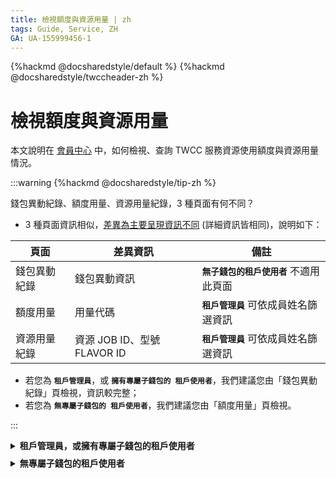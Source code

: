 ```yaml
---
title: 檢視額度與資源用量 | zh
tags: Guide, Service, ZH
GA: UA-155999456-1
---
```


{%hackmd @docsharedstyle/default %}
{%hackmd @docsharedstyle/twccheader-zh %}


# 檢視額度與資源用量

本文說明在 [<ins>會員中心<i class="fa fa-question-circle fa-question-circle-for-service" aria-hidden="true"></i></ins>](https://man.twcc.ai/@twsdocs/howto-service-access-service-zh) 中，如何檢視、查詢 TWCC 服務資源使用額度與資源用量情況。

:::warning
{%hackmd @docsharedstyle/tip-zh %}

錢包異動紀錄、額度用量、資源用量紀錄，3 種頁面有何不同？

- 3 種頁面資訊相似，<ins>差異為主要呈現資訊不同</ins> (詳細資訊皆相同)，說明如下：

| 頁面 | 差異資訊 | 備註 |
| -------- | -------- | -------- |
| 錢包異動紀錄    | 錢包異動資訊     | **`無子錢包的租戶使用者`** 不適用此頁面     |
| 額度用量     |  用量代碼  |  **`租戶管理員`** 可依成員姓名篩選資訊    | 
| 資源用量紀錄     | 資源 JOB ID、型號 FLAVOR ID  |  **`租戶管理員`** 可依成員姓名篩選資訊    |

- 若您為 **`租戶管理員`**，或 **`擁有專屬子錢包的 租戶使用者`**，我們建議您由「錢包異動紀錄」頁檢視，資訊較完整；
- 若您為 **`無專屬子錢包的 租戶使用者`**，我們建議您由「額度用量」頁檢視。

:::

<!-- 1 start -->

<details class="docspoiler">

<summary><b>租戶管理員，或擁有專屬子錢包的租戶使用者</b></summary>

<br>

若您的權限為「**租戶管理員**」，或「**擁有專屬子錢包的租戶使用者**」請參考以下步驟，可檢視每筆錢包異動紀錄，與對應的額度用量、資源用量：

### Step 1. 選擇計畫

進入會員中心後，點選「**計畫管理**」 > 「**我的計畫**」 > 選擇欲檢視用量的計畫名稱。


### Step 2. 錢包異動紀錄

點選「**錢包異動紀錄** > 選擇「**錢包**」^[1]^ > 選擇「**日期期間**」 >「**服務**」^[2]^ > 選擇「**異動類別**」^[3]^。


![](https://cos.twcc.ai/SYS-MANUAL/uploads/upload_ab3b8fa619a379857dd45392218ea4f4.png)

:::info

{%hackmd @docsharedstyle/note-zh %}

[1] 可選擇全部，或選擇「**母錢包**」 或 「**特定子錢包**」
[2] 選擇「**臺灣AI雲 (TWCC)**」 > 選擇服務 (VCS, CCS...等)
[3] 可選擇全部，或選擇「**資源扣帳**」或「**資源沖帳**」
:::

如上圖所示，此頁將紀錄每筆資錢包異動的時間、使用的服務、額度異動量、錢包餘額...等資訊。


**下表範例說明**：

- `2021/07/25 12:08:05` 系統完成錢包異動，此筆異動額度用量為 `0.0784`，扣帳自`母錢包`；
- 異動來源為成員 `leoxxx` (主機帳號) 使用的 `虛擬運算 (VCS)` 服務；
- 錢包異動前，餘額為 `2631xxx`；異動後，餘額為`2631xxxx`。


|時間 |異動編號 | 服務項目 |異動者名稱 | 異動類別 | 錢包名稱 |錢包餘額 (前) |額度異動量 | 錢包餘額 (後) | |
| -------- | -------- | -------- | -------- | -------- | -------- |----- |----- |----- |----- |
|2021/07/25 12:08:05    |M54709357   | 臺灣AI雲(TWCC) > 虛擬運算 (VCS)     | leoxxx     |資源扣帳| 母錢包    |2,631xxx     |-0.0784     | 2,631xxx | 詳細資訊 |

### Step 3. 詳細資訊

點選「**詳細資訊**」，可了解該筆異動的資源 ID、實際使用秒數...等用量詳細資訊。

![](https://cos.twcc.ai/SYS-MANUAL/uploads/upload_76bee8947c7fd7fc5c1ea147103a8691.png)


</details>

<!-- Space -->

<div style="height:8px"></div>

<!-- 2. start -->

<details class="docspoiler">

<summary><b>無專屬子錢包的租戶使用者</b></summary>

<br>

若您的為「**無專屬子錢包的租戶使用者**」，請參考以下步驟檢視資源額度用量、資源用量：

### Step 1. 選擇計畫

進入會員中心後，點選「**計畫管理**」 > 「**我的計畫**」 > 選擇欲檢視用量的計畫名稱。

![](https://cos.twcc.ai/SYS-MANUAL/uploads/upload_4a174ac8c8f2efc28e90370c3d2fadfb.png)

### Step 2. 額度用量

點選「**額度用量**」> 選擇「**服務**」^[1]^ > 選擇「**姓名**^[2]^ > 選擇「**日期期間**」 > 選擇「**異動類別**」^[3]^。

![](https://cos.twcc.ai/SYS-MANUAL/uploads/upload_83d1a3c55df9152228a417f047f5203c.png)


:::info

{%hackmd @docsharedstyle/note-zh %}

[1] 選擇「**臺灣AI雲 (TWCC)**」 > 選擇服務 (VCS, CCS...等)
[2] **`租戶使用者`** 僅能檢視本人資訊，**`租戶管理者`** 可選擇計畫成員姓名。
[3] 可不選擇，或選擇「**資源扣帳**」或「**資源沖帳**」
:::

如上圖所示，此頁將紀錄每筆服務資源開始與結束時間、資源使用者 (主機帳號)，與額度計算...等資訊。

**下表範例說明**：

系統於 `2021/07/06 18:06:15` 統計一筆額度用量，用量資源使用者為 `許xx` (主機帳號：`u3xxxx`)。


| 用量代碼 | 時間 | 用量編號 |主機帳號 |姓名 |額度用量 |詳細資訊 |
| -------- | -------- | -------- |-------- |-------- |-------- |-------- |
|D16DD20D838A29376B8D25     | 2021/07/06 18:06:15     | M53168389     |u3117206    |許xx     |-16.4068    |詳細資訊    |


### Step 3. 詳細資訊

點選「**詳細資訊**」，您可了解該筆額度用量對應的資源使用時間、資源 ID、實際使用秒數...等資源用量詳細資訊。


**範例說明**：

- 容器建立於 `2021-07-06 16:46:29`，容器名稱為 `ctr1625561167131`，容器 ID 為 `1954680`
- 於 `2021-07-06 16:57:55` 刪除容器，使用期間共 `686 秒`，額度用量為`16.4068`。

![](https://i.imgur.com/d8EFduz.png)

</details>

<br>


